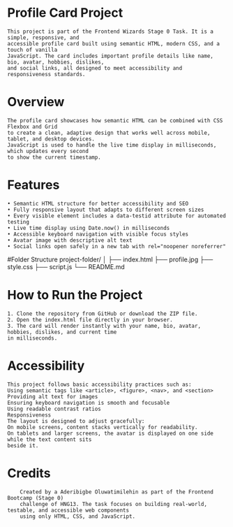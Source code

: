 #  Profile Card Project 
    This project is part of the Frontend Wizards Stage 0 Task. It is a simple, responsive, and 
    accessible profile card built using semantic HTML, modern CSS, and a touch of vanilla 
    JavaScript. The card includes important profile details like name, bio, avatar, hobbies, dislikes, 
    and social links, all designed to meet accessibility and responsiveness standards. 

# Overview 
  
    The profile card showcases how semantic HTML can be combined with CSS Flexbox and Grid 
    to create a clean, adaptive design that works well across mobile, tablet, and desktop devices. 
    JavaScript is used to handle the live time display in milliseconds, which updates every second 
    to show the current timestamp.

# Features 
    
    • Semantic HTML structure for better accessibility and SEO 
    • Fully responsive layout that adapts to different screen sizes 
    • Every visible element includes a data-testid attribute for automated testing 
    • Live time display using Date.now() in milliseconds 
    • Accessible keyboard navigation with visible focus styles 
    • Avatar image with descriptive alt text 
    • Social links open safely in a new tab with rel="noopener noreferrer" 

#Folder Structure 
    project-folder/ 
    │ 
    ├── index.html 
    ├── profile.jpg 
    ├── style.css 
    ├── script.js 
    └── README.md 

# How to Run the Project 
    1. Clone the repository from GitHub or download the ZIP file. 
    2. Open the index.html file directly in your browser. 
    3. The card will render instantly with your name, bio, avatar, hobbies, dislikes, and current time 
    in milliseconds.

# Accessibility 
    This project follows basic accessibility practices such as: 
    Using semantic tags like <article>, <figure>, <nav>, and <section> 
    Providing alt text for images 
    Ensuring keyboard navigation is smooth and focusable 
    Using readable contrast ratios 
    Responsiveness 
    The layout is designed to adjust gracefully: 
    On mobile screens, content stacks vertically for readability. 
    On tablets and larger screens, the avatar is displayed on one side while the text content sits 
    beside it. 

# Credits 
        Created by a Aderibigbe Oluwatimilehin as part of the Frontend Bootcamp (Stage 0) 
        challenge of HNG13. The task focuses on building real-world, testable, and accessible web components 
        using only HTML, CSS, and JavaScript.
